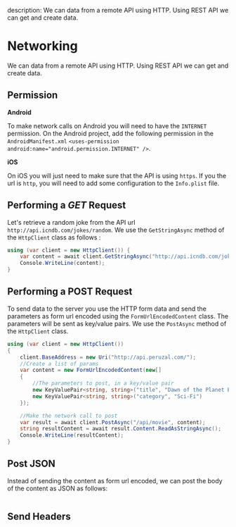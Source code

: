 description: We can data from a remote API using HTTP. Using REST API we can get and create data.

# Networking

We can data from a remote API using HTTP. Using REST API we can get and create data.

## Permission

**Android**

To make network calls on Android you will need to have the `INTERNET` permission. On the Android project, add the following permission in the `AndroidManifest.xml`  `<uses-permission android:name="android.permission.INTERNET" />`.

**iOS**

On iOS you will just need to make sure that the API is using `https`. If you the url is `http`, you will need to add some configuration to the `Info.plist` file.

## Performing a *GET* Request

Let's retrieve a random joke from the API url `http://api.icndb.com/jokes/random`. We use the `GetStringAsync` method of the `HttpClient` class as follows :

```cs
using (var client = new HttpClient()) {
    var content = await client.GetStringAsync("http://api.icndb.com/jokes/random");
    Console.WriteLine(content);
}
```

## Performing a POST Request

To send data to the server you use the HTTP form data and send the parameters as form url encoded using the `FormUrlEncodedContent` class. The parameters will be sent as key/value pairs. We use the `PostAsync` method of the `HttpClient` class.

```cs
using (var client = new HttpClient())
{
    client.BaseAddress = new Uri("http://api.peruzal.com/");
    //Create a list of params
    var content = new FormUrlEncodedContent(new[]
    {
        //The parameters to post, in a key/value pair
        new KeyValuePair<string, string>("title", "Dawn of the Planet Earth"),
        new KeyValuePair<string, string>("category", "Sci-Fi")
    });

    //Make the network call to post
    var result = await client.PostAsync("/api/movie", content);
    string resultContent = await result.Content.ReadAsStringAsync();
    Console.WriteLine(resultContent);
}
```

## Post JSON

Instead of sending the content as form url encoded, we can post the body of the content as JSON as follows:

```csharp
```

## Send Headers




